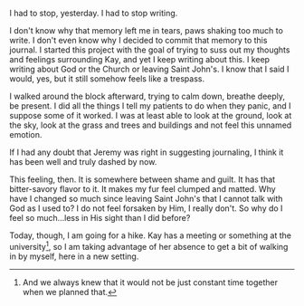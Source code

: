---
---

I had to stop, yesterday. I had to stop writing.

I don't know why that memory left me in tears, paws shaking too much to write. I don't even know why I decided to commit that memory to this journal. I started this project with the goal of trying to suss out my thoughts and feelings surrounding Kay, and yet I keep writing about this. I keep writing about God or the Church or leaving Saint John's. I know that I said I would, yes, but it still somehow feels like a trespass.

I walked around the block afterward, trying to calm down, breathe deeply, be present. I did all the things I tell my patients to do when they panic, and I suppose some of it worked. I was at least able to look at the ground, look at the sky, look at the grass and trees and buildings and not feel this unnamed emotion.

If I had any doubt that Jeremy was right in suggesting journaling, I think it has been well and truly dashed by now.

This feeling, then. It is somewhere between shame and guilt. It has that bitter-savory flavor to it. It makes my fur feel clumped and matted. Why have I changed so much since leaving Saint John's that I cannot talk with God as I used to? I do not feel forsaken by Him, I really don't. So why do I feel so much...less in His sight than I did before?

Today, though, I am going for a hike. Kay has a meeting or something at the university[^planaway], so I am taking advantage of her absence to get a bit of walking in by myself, here in a new setting.

[^planaway]: And we always knew that it would not be just constant time together when we planned that.
